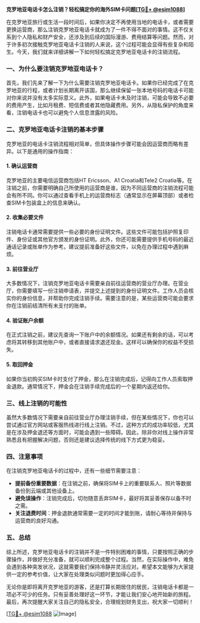 **克罗地亚电话卡怎么注销？轻松搞定你的海外SIM卡问题[[TG💪+ @esim1088](https://t.me/s/esim1088)]**

在克罗地亚旅行或生活一段时间后，如果你决定不再使用当地的电话卡，或者需要更换运营商，那么注销克罗地亚电话卡就成为了一件不得不面对的事情。这不仅关系到个人隐私和财产安全，还涉及到后续的国际漫游、费用结算等问题。然而，对于许多初次接触克罗地亚电话卡注销的人来说，这个过程可能会显得有些复杂和陌生。今天，我们就来详细讲解一下如何轻松搞定克罗地亚电话卡的注销流程。

### **一、为什么要注销克罗地亚电话卡？**

首先，我们先来了解一下为什么需要注销克罗地亚电话卡。如果你已经完成了在克罗地亚的行程，或者计划长期离开该国，那么继续保留一张本地号码的电话卡可能对你来说并没有太多实际意义。此外，如果电话卡未及时注销，可能会导致不必要的费用产生，比如月租费、短信费或者其他隐藏费用。另外，从隐私保护的角度来看，注销电话卡也可以避免个人信息泄露的风险。

### **二、克罗地亚电话卡注销的基本步骤**

克罗地亚的电话卡注销流程相对简单，但具体操作步骤可能会因运营商而略有差异。以下是通用的操作指南：

#### **1. 确认运营商**
克罗地亚的主要电信运营商包括HT Ericsson、A1 Croatia和Tele2 Croatia等。在注销之前，你需要明确自己所使用的运营商是谁，因为不同运营商的注销流程可能会有所不同。你可以通过查看手机上的运营商标志（通常显示在屏幕顶部）或者检查SIM卡包装盒上的信息来确认。

#### **2. 收集必要文件**
注销电话卡通常需要提供一些必要的身份证明文件。这些文件可能包括护照复印件、身份证或其他官方颁发的身份证明。此外，你还可能需要提供手机号码的最近通话记录或账单作为参考。建议提前准备好这些文件，以免在办理过程中遇到麻烦。

#### **3. 前往营业厅**
大多数情况下，注销克罗地亚电话卡需要亲自前往运营商的营业厅办理。在营业厅，你需要填写一份注销申请表，并提交上述提到的身份证明文件。工作人员会核实你的身份信息，并帮助你完成注销手续。需要注意的是，某些运营商可能会要求你在注销前结清所有未支付的账单。

#### **4. 验证账户余额**
在正式注销之前，建议先查询一下账户中的余额情况。如果还有剩余的话，可以考虑将其转移到其他账户中，或者直接请求退还现金。这样可以确保你的权益不受损失。

#### **5. 取回押金**
如果你当初购买SIM卡时支付了押金，那么在注销完成后，记得向工作人员索取押金退款。通常情况下，押金会在注销手续完成后的一个星期内返还给你。

### **三、线上注销的可能性**

虽然大多数情况下需要亲自前往营业厅办理注销手续，但在某些情况下，你也可以尝试通过官方网站或客服热线进行线上注销。不过，这种方式的成功率较低，尤其是在涉及押金退还等方面时，可能会遇到一些障碍。因此，除非你对线上操作非常熟悉且有把握解决问题，否则还是建议选择传统的线下方式更为稳妥。

### **四、注意事项**

在注销克罗地亚电话卡的过程中，还有一些细节需要注意：

- **提前备份重要数据**：在注销之前，确保将SIM卡上的重要联系人、照片等数据备份到云端或其他设备上。
- **避免误操作**：注销完成后，切勿随意丢弃SIM卡，最好将其妥善保存以备不时之需。
- **关注退费时间**：押金退款通常需要一定的时间才能到账，请耐心等待并保持与运营商的良好沟通。

### **五、总结**

综上所述，克罗地亚电话卡的注销并不是一件特别困难的事情，只要按照正确的步骤操作，并做好充分准备，就可以顺利完成整个过程。当然，在实际操作中，难免会遇到各种突发状况，这就需要我们保持冷静并灵活应对。希望本文能够为大家提供一定的参考价值，让大家在处理类似问题时更加得心应手。

无论你是即将离开克罗地亚的游客，还是打算长期居住的居民，注销电话卡都是一项必不可少的任务。只有妥善处理好这一环节，才能让我们安心地开始新的旅程。最后，再次提醒大家关注自己的隐私安全，合理规划财务支出，祝大家一切顺利！

[[TG💪+ @esim1088](https://t.me/s/esim1088) ![Image](https://i.postimg.cc/4NQfJmqS/Snipaste-2025-05-13-00-14-12.png)]